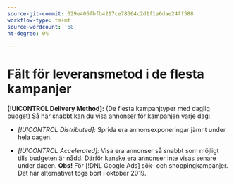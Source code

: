 ```yaml
---
source-git-commit: 029e406fbfb4217ce78364c2d1f1a6dae24ff588
workflow-type: tm+mt
source-wordcount: '68'
ht-degree: 0%

---
```

# Fält för leveransmetod i de flesta kampanjer

**[!UICONTROL Delivery Method]:** (De flesta kampanjtyper med daglig budget) Så här snabbt kan du visa annonser för kampanjen varje dag:

* *[!UICONTROL Distributed]:* Sprida era annonsexponeringar jämnt under hela dagen.

* *[!UICONTROL Accelerated]:* Visa era annonser så snabbt som möjligt tills budgeten är nådd. Därför kanske era annonser inte visas senare under dagen. **Obs!** För [!DNL Google Ads] sök- och shoppingkampanjer. Det här alternativet togs bort i oktober 2019.
